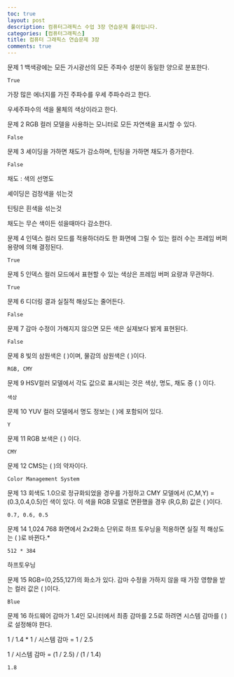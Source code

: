 ```yaml
---
toc: true
layout: post
description: 컴퓨터그래픽스 수업 3장 연습문제 풀이입니다.
categories: [컴퓨터그래픽스]
title: 컴퓨터 그래픽스 연습문제 3장
comments: true
---
```


문제 1
백색광에는 모든 가시광선의 모든 주파수 성분이 동일한 양으로 분포한다. 

`True`

가장 많은 에너지를 가진 주파수를 우세 주파수라고 한다.

우세주파수의 색을 물체의 색상이라고 한다.

문제 2
RGB 컬러 모델을 사용하는 모니터로 모든 자연색을 표시할 수 있다. 

`False`

문제 3
셰이딩을 가하면 채도가 감소하며, 틴팅을 가하면 채도가 증가한다. 

`False`

채도 : 색의 선명도

셰이딩은 검정색을 섞는것

틴팅은 흰색을 섞는것

채도는 무슨 색이든 섞을때마다 감소한다.

문제 4
인덱스 컬러 모드를 적용하더라도 한 화면에 그릴 수 있는 컬러 수는 프레임 버퍼 용량에 의해 결정된다.

`True`

문제 5
인덱스 컬러 모드에서 표현할 수 있는 색상은 프레임 버퍼 요량과 무관하다.

`True`

문제 6
디더링 결과 실질적 해상도는 줄어든다.

`False`

문제 7
감마 수정이 가해지지 않으면 모든 색은 실제보다 밝게 표현된다.

`False`

문제 8
빛의 삼원색은 ( )이며, 물감의 삼원색은 ( )이다.

`RGB, CMY`

문제 9
HSV컬러 모델에서 각도 값으로 표시되는 것은 색상, 명도, 채도 중 ( ) 이다.

`색상`

문제 10
YUV 컬러 모델에서 명도 정보는 ( )에 포함되어 있다.

`Y`

문제 11
RGB 보색은 ( ) 이다.

`CMY`

문제 12
CMS는 ( )의 약자이다.

`Color Management System`

문제 13
회색도 1.0으로 정규화되었을 경우를 가정하고 CMY 모델에서 (C,M,Y) = (0.3,0.4,0.5)인 색이 있다. 이 색을 RGB 모델로 면환했을 경우 (R,G,B) 값은 ( )이다.

`0.7, 0.6, 0.5`

문제 14
1,024 768 화면에서 2x2화소 단위로 하프 토우닝을 적용하면 실질 적 해상도는 ( )로 바뀐다.*

`512 * 384`

하프토우닝

문제 15
RGB=(0,255,127)의 화소가 있다. 감마 수정을 가하지 않을 때 가장 영향을 받는 컬러 값은 (  )이다.

`Blue`

문제 16
하드웨어 감마가 1.4인 모니터에서 최종 감마를 2.5로 하려면 시스템 감마를 ( )로 설정해야 한다.

1 / 1.4 * 1 / 시스템 감마 = 1 / 2.5

1 / 시스템 감마 = (1 / 2.5) / (1 / 1.4)

`1.8`

